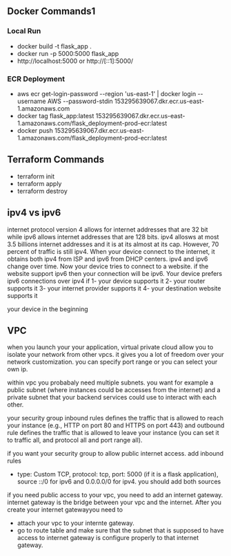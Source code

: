 ## Docker Commands1
### Local Run

* docker build -t flask_app .
* docker run -p 5000:5000 flask_app
* http://localhost:5000 or http://[::1]:5000/

### ECR Deployment

* aws ecr get-login-password --region 'us-east-1' | docker login --username AWS --password-stdin 153295639067.dkr.ecr.us-east-1.amazonaws.com
* docker tag flask_app:latest 153295639067.dkr.ecr.us-east-1.amazonaws.com/flask_deployment-prod-ecr:latest
* docker push 153295639067.dkr.ecr.us-east-1.amazonaws.com/flask_deployment-prod-ecr:latest

## Terraform Commands
* terraform init
* terraform apply
* terraform destroy

## ipv4 vs ipv6
internet protocol version 4 allows for internet addresses that are 32 bit while ipv6 allows internet addresses that are 128 bits. ipv4 allosws at most 3.5 billions internet addresses and it is at its almost at its cap. However, 70 percent of traffic is still ipv4. When your device connect to the internet, it obtains both ipv4 from ISP and ipv6 from DHCP centers. ipv4 and ipv6 change over time. Now your device tries to connect to a website. if the website support ipv6 then your connection will be ipv6. Your device prefers ipv6 connections over ipv4 if 1- your device supports it 2- your router supports it 3- your internet provider supports it 4- your destination website supports it

your device in the beginning 

## VPC
when you launch your your application, virtual private cloud allow you to isolate your network from other vpcs. it gives you a lot of freedom over your network customization. you can specify port range or you can select your own ip.

within vpc you probabaly need multiple subnets. you want for example a public subnet (where instances could be accesses from the internet) and a private subnet that your backend services could use to interact with each other. 

your security group inbound rules defines the traffic that is allowed to reach your instance (e.g., HTTP on port 80 and HTTPS on port 443) and outbound rule defines the traffic that is allowed to leave your instance (you can set it to traffic all, and protocol all and port range all). 

if you want your security group to allow public internet access. add inbound rules
* type: Custom TCP, protocol: tcp, port: 5000 (if it is a flask application), source ::/0 for ipv6 and 0.0.0.0/0 for ipv4. you should add both sources

if you need public access to your vpc, you need to add an internet gateway. internet gateway is the bridge between your vpc and the internet. After you create your internet gatewayyou need to 
- attach your vpc to your internte gateway. 
- go to route table and make sure that the subnet that is supposed to have access to internet gateway is configure properly to that internet gateway.
